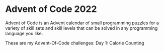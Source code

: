 # Advent of Code 2022
Advent of Code is an Advent calendar of small programming puzzles for a variety of skill sets and skill levels that can be solved in any programming language you like.

These are my Advent-Of-Code challenges:
Day 1: Calorie Counting
